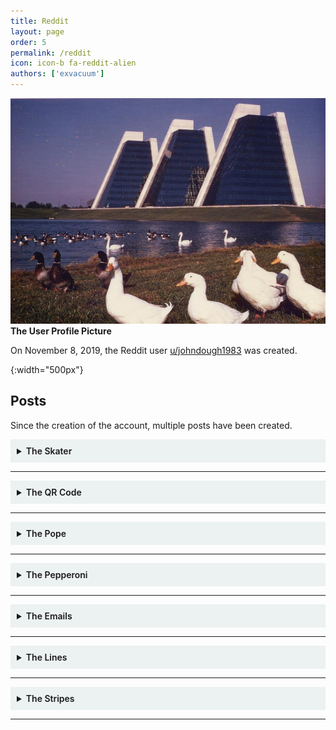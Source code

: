 ```yaml
---
title: Reddit
layout: page
order: 5
permalink: /reddit
icon: icon-b fa-reddit-alien
authors: ['exvacuum']
---
```


![Channel Profile Picture]
<br>
**The User Profile Picture**

On November 8, 2019, the Reddit user [u/johndough1983](https://www.reddit.com/user/johndough1983/) was created.

[Channel Profile Picture]: ../assets/img/profileIcon_886yhcqde7c41.jpg
{:width="500px"}

## Posts

Since the creation of the account, multiple posts have been created.

<details id="skater" style="background-color: #ecf1f1;padding: 10px">
<summary>
<b style="font-weight:600; ">The Skater</b>
</summary>
<br>

<img src="../assets/img/upqe0fv2rzz31.jpg" alt="postimage" style="width: 100%">
<br>
<strong>The Image Posted</strong>
<br>
<hr>
On November 21, 2019, the Reddit user <a href="https://www.reddit.com/user/johndough1983/">u/johndough1983</a> created <a href="https://www.reddit.com/r/codes/comments/dzfq29/this_dude_has_8_different_secrets_to_tell">this post</a>, titled: &quot;This dude has 8 different secrets to tell&quot;.
The post contained the above image.
<br>
<hr>
<h2 id="visible-secrets">Visible Secrets</h2>
The first few secrets can be found with the naked eye.
<br>
<h3>1. The QR Code</h3>
In the bottom-left corner of the image, the following QR code is clearly visible:
<br>
<img src="../assets/img/skaterqr.jpg" alt="qr" style="width: 250px">
<br>
This code leads to a <a href="https://lensdump.com/i/skrinair-2.iLdReq">LensDump Image</a>, essentially just a high-resolution version of the posted image, lacking the QR code:
<br>
<img src="../assets/img/iLdReq.png" alt="hres" style="width: 500px;">
<br>
<hr>
<h3>2. Faded Text</h3>
On the right-center of the image, the following text can be seen, very faintly:
<br>
<img src="../assets/img/vehwqq4.png" alt="faded" style="width: 250px">
<br>
<code>vehwqq4</code>
<br>
The corresponding TinyURL link leads to the following <a href="https://pxhere.com/sv/photo/668890">PxHere Photo</a>, however for some reason the page is in Swedish.
<br>
It appears to be the original source image:
<br>
<img src="../assets/img/skateroriginal.jpg" alt="original" style="width: 500px">
<br>
<hr>
At this point, it is helpful to re-align the image&#39;s translation:
<br>
<img src="../assets/img/skaterreassembled.png" alt="realigned" style="width: 500px;">
<br>
<hr>
<h3>3. Misaligned Text</h3>
Down the middle of the image, a column of misaligned letters can be found. Realigning them yields the following text:
<br>
<img src="../assets/img/skatercolumn.png" alt="column" style="width: 50px">
<br>
<code>QKFN3CJ</code>
<br>
The corresponding TinyURL link leads to timestamp 1:12 of <a href="https://www.youtube.com/watch?v=l3D6WLWYJoE&amp;t=72s">this video</a>, which happens to be <a href="../youtube/video-nine">video 9</a> from the <a href="../youtube">YouTube channel</a>.
<hr>
<h2 id="image-difference">Image Difference</h2>
At this point it is helpful to get the difference between the high-res image, and the source image:
<br>
<img src="../assets/img/skaterdiff.png" alt="diff" style="width: 500px;">
<br>
<hr>
<h3>4. White Text</h3>
Across the image, the following text is visible:
<br>
<img src="../assets/img/skaterwhiteletters.png" alt="whitetext" style="width: 500px;">
<br>
<code>rqyvatq</code>
<br>
The corresponding TinyURL link redirects to the <a href="https://twitter.com/thedudesoflord">Twitter Page</a> of <em>The Dudes of Lord</em>, a band of which <a href="../lore/characters/paul">Paul Sherfick</a> was a member.
<hr>
<h3>5. Morse Code</h3>
The barcode of the image translates to morse code:
<br>
<img src="../assets/img/skaterbarcode.png" alt="barcode" style="width: 250px;">
<br>
<code>rqyvatq</code>
<br>
This is the same as the previous secret, which is quite odd. We determined the order of the barcode stripes, as the letter r happens to be next the the first set of lines which form &quot;r&quot; in morse.
<hr>
<h3 id="6-leftover-text">6. Leftover Text</h3>
Once we discard the r under the trucks, and the LR on the upper trucks as a reading order indicator, we are left with the following info:
<br>
<img src="../assets/img/skaterleftovers.png" alt="leftover" style="width: 500px;">
<br>
<code>XQK89Q</code>
<br>
The corresponding TinyURL link redirects to <a href="https://myspace.com/">MySpace</a>. The significance of this is ultimately unknown, however given the running theme we can assume that the <a href="https://myspace.com/thedudesoflordband">Dudes of Lord MySpace page</a> is significant.
<hr>
<h2 id="7-levels">7. Levels</h2>
After modifying the levels of the difference between the original and modified images, the following text is visible:
<br>
<img src="../assets/img/skaterlevels.png" alt="levels" style="width: 500px;">
<br>
<code>tnukqd9</code>
<br>
The corresponding TinyURL link leads to the Dudes of Lord <a href="https://www.reverbnation.com/thedudesoflord">ReverbNation Page</a>.
<h2 id="8-hex-code">8. Hex Code</h2>
When opened in a hex editor, the following message is repeated 31 times at the end of the high-resolution image:
<br>
<p style="background-color: rgba(207,207,207,0.93);border-radius: 5px;padding: 10px;">
So you've made it this far out on the branches without falling. 
Impressive. 
Does it make sense yet, or do you need me to hold your hand a bit longer? 
Try this one - vt64rz3
</p>
The corresponding TinyURL link redirects to an <a href="https://www.indystar.com/story/news/crime/2017/06/09/how-ex-cop-david-bisard-slashed-his-16-year-sentence-serve-only-4/379026001/">Indy Star article</a>
regarding the early release of former IMPD officer <a href="../lore/characters/david">David Bisard</a>.
</details>

---

<details id="qr" style="background-color: #ecf1f1;padding: 10px">
<summary>
<b style="font-weight:600; ">The QR Code</b>
</summary>
<br>
<p><img src="../assets/img/qrjumbled.jpg" alt="original" style="width: 250px;"></p>
<strong>Figure A: The posted image</strong>
<br><br>
On November 27, 2019, the Reddit user <a href="https://www.reddit.com/user/johndough1983/">u/johndough1983</a> created <a href="https://www.reddit.com/r/codes/comments/e2l5o0/three_steps_to_solve_this/">this post</a>, titled: &quot;Three steps to solve this&quot;.
The image provided was a scrambled QR code, which when reassembled looked like the following:
<p><img src="../assets/img/qrreassembled.jpg" alt="solution" style="width: 250px;"></p>
<strong>Figure B: Restored QR Code</strong>
<br><br>
This code redirects to the following PDF:
<br>
<iframe src="../assets/failure-protocol-001-smol.pdf" width="100%" height="500px"></iframe>
</details>

---

<details id="pope" style="background-color: #ecf1f1;padding: 10px">
<summary>
<b style="font-weight:600; ">The Pope</b>
</summary>
<br>
<p><img src="../assets/img/popepostreddit.jpg" alt="postimage" style="width: 500px"></p>
<p><strong>The Image Posted</strong>
<br></p>
<hr>
<p>On November 30, 2019, the Reddit user <a href="https://www.reddit.com/user/johndough1983/">u/johndough1983</a> created <a href="https://www.reddit.com/r/codes/comments/e41d1r/this_pope_has_10_things_he_doesnt_want_you_to/">this post</a>, titled: &quot;This Pope has 10 things he doesn’t want you to find out&quot;.
The post contained the above image, a horizontally inverted, modified version of the following image of Pope John XXIII:
<br></p>
<p><img src="../assets/img/popeoriginal.jpg" alt="original" style="width: 500px"></p>
<p><strong>The original image</strong>
<br></p>
<hr>
<p>A higher-resolution image, missing some information, was also provided to the Discord by user John4-16 (<a href="../lore/characters/jon">Jon Doe</a>):
<br></p>
<p><img src="../assets/img/popepostflipped.jpg" alt="highres" style="width: 500px;"></p>
<p><br></p>
<hr>
<h2>Coupon Code</h2>
<p>Upon <a href="http://github.com/exvacuum">Silas</a>&#39; successful collection of 10 secrets, the OP responded with a comment including the following coupon code for &quot;free garlic sticks&quot;:</p>
<p style="background-color: rgba(207,207,207,0.93);border-radius: 5px;padding: 10px;">
<span class="hljs-symbol">the</span> <span class="hljs-keyword">pope’s </span>pizza
</p>
<h2 >Visible Secrets</h2>
<p>The first few secrets can be found with the naked eye. The first step. however, is to horizontally flip the image:
<br></p>
<p><img src="../assets/img/popepostredditflip.jpg" alt="flipped" style="width: 500px"></p>
<p><br></p>
<h3 >1. The QR Code</h3>
<p>In the top-right corner of the image, the following QR code is clearly visible:
<br></p>
<p><img src="../assets/img/popepostqr.jpg" alt="qr" style="width: 250px;"></p>
<p>This code leads to a <a href="http://www.dailyjournal.net/2019/11/09/roncalli_football_claims_sectional_championship/">Daily Journal article</a> about the success of the <a href="https://www.roncalli.org/">Roncalli High School</a> football team. Roncalli High School is a Catholic secondary school in Indianapolis.</p>
<hr>
<h3 >2. Edge Text</h3>
<p>The vertical edges of this image each contain half of a string of text, which when assembled form <code>umjpwk2</code>:
<br></p>
<p><img src="../assets/img/popepostedges.jpg" alt="edges" style="width: 250px;"></p>
<p>The corresponding TinyURL link leads to a <a href="https://www.thedailybeast.com/indiana-high-school-football-players-bullied-and-abused-roncalli-student-with-down-syndrome-his-mom-claims">Daily Beast article</a> regarding the abuse of a Roncalli High School football team manger with Down Syndrome by team members.</p>
<hr>
<h3 >3. Barcode</h3>
<p>The barcode that runs along the bottom of the image was revealed by the Discord user John4-16 (who was later revealed to be Jon Doe) to be a repeating sequence: <code>- .--. ...-- ..... ----- --.. -.</code>:
<br></p>
<p><img src="../assets/img/popepostbarcode.jpg" alt="barcode" style="width: 500px;"></p>
<p>This, when converted from morse code, creates the string <code>tp350zn</code>. The corresponding TinyURL link leads to a <a href="https://fox59.com/2019/10/25/suspended-priest-faces-3-felony-charges-in-sex-abuse-case-involving-minor/">Fox 59 article</a> regarding sexual abuse charges being faced by a chaplain at Roncalli High School.</p>
<hr>
<h3 >4. Numbering Under QR Code</h3>
<p>The following numbering under the QR code is only present in the Reddit image:</p>
<p><img src="../assets/img/popepostnums.jpg" alt="nums" style="width: 500px;"></p>
<p>The numbers read <code>19 01 25 12 05 12 14</code>, which when reverted from a A1Z26 substitution cipher reads: <code>SAYLELN</code>. The corresponding TinyURL link leads to an <a href="https://www.theindychannel.com/news/politics/proposal-to-block-state-funding-from-roncalli-over-counselor-controversy-fails">RTV6 article</a> regarding a proposal to block state funding to Roncalli High School due to religious discrimination against an LGBT faculty member.</p>
<hr>
<h3 id="5-wingdings">5. Wingdings</h3>
<p>In the Reddit image, very low-resolution wingdings appear on the Pope&#39;s head:</p>
<p><img src="../assets/img/popepostwingdings.jpg" alt="wingdings" style="width: 50px;"></p>
<p>Unfortunately, these do not appear in the high-resolution image. However, after careful analysis the text was found to read <code>v3jrqjp</code>. The corresponding TinyURL link leads to an <a href="https://www.indystar.com/story/news/2019/02/12/roncalli-high-school-chaplain-suspended-amid-sex-abuse-allegation/2853350002/">Indy Star article</a> regarding the previously mentioned allegations against the Roncalli High School chaplain.</p>
<h2>Image Difference</h2>
<p>At this point in time, in order to better search for secrets, it is helpful to get the difference between the high-res posted image and the original:</p>
<p><img src="../assets/img/popepostdiff.jpg" alt="diff" style="width: 500px;"></p>
<p>Now we are able to view almost all modifications made to the original image.</p>
<h3 >6. Bright Lettering</h3>
<p>The following bright lettering dots the image from left to right:</p>
<p><img src="../assets/img/popeposbrightletters.jpg" alt="brightletters" style="width: 500px;"></p>
<p style="background-color: rgba(207,207,207,0.93);border-radius: 5px;padding: 10px;">
yx4exmgt
</p>
<p>The corresponding TinyURL link leads to the following RTV6 broadcast segment regarding an apology from Roncalli High School&#39;s principal for his use of a racial slur during a speech on language that should not be tolerated:</p>
<p><iframe width="560" height="315" src="https://www.youtube.com/embed/JYT2kZXQKSE" frameborder="0" allow="accelerometer; autoplay; encrypted-media; gyroscope; picture-in-picture" allowfullscreen></iframe></p>
<hr>
<h3>7. Red Lettering</h3>
<p>The following red lettering runs down the side of the Pope&#39;s cloak:</p>
<p><img src="../assets/img/popeposredletters.jpg" alt="redletters" style="width: 250px;"></p>
<p style="background-color: rgba(207,207,207,0.93);border-radius: 5px;padding: 10px;">
sjzvv3k
</p>
<p>The corresponding TinyURL link leads to an <a href="https://www.indystar.com/story/news/crime/2019/10/29/indiana-suspended-priest-arrested-hamilton-county-sexual-abuse-case/2493933001/">Indy Star article</a> regarding, yet again, the previously mentioned allegations against the Roncalli High School chaplain.</p>
<hr>
<h3>8. Purple Text</h3>
<p>The following text is slightly visible where the Pope&#39;s cheek would be:</p>
<p><img src="../assets/img/popepospurpletext.jpg" alt="purpletext" style="width: 250px;"></p>
<p style="background-color: rgba(207,207,207,0.93);border-radius: 5px;padding: 10px;">
v48oa54
</p>
<p>The corresponding TinyURL link leads to a <a href="https://www.wthr.com/article/thousands-sign-petition-decrying-punishment-roncalli-students-who-protest">WTHR article</a> regarding the public outcry against Roncalli High School&#39;s punishment of students who protest for LGBTQ+ rights.</p>
<hr>
<h3>9. Red Text</h3>
<p>The following text is slightly visible on the edge of where the Pope&#39;s coat would be:</p>
<p><img src="../assets/img/popepostredtext.jpg" alt="redtext" style="width: 250px;"></p>
<p style="background-color: rgba(207,207,207,0.93);border-radius: 5px;padding: 10px;">
slehfk3
</p>
<p>The corresponding TinyURL link leads to an <a href="https://www.indystar.com/story/news/2019/06/20/brebeuf-roncalli-and-archdiocese-indianapolis-how-cases-compare/1512209001/">Indy Star article</a> comparing similar situations regarding LGBT staff members at Roncalli High School and Brebeuf Jesuit Preparatory School.</p>
<hr>
<h3>10. Red Morse</h3>
<p>On the inside of where the Pope&#39;s cloak would be, the following morse code appears:</p>
<p><img src="../assets/img/popepostredmorse.jpg" alt="redmorse" style="width: 250px;"></p>
<p>Unfortunately, due to the inconsistent spacing of the dits and dahs, a lot of trial and error was involved in forming the following transcript:</p>
<p style="background-color: rgba(207,207,207,0.93);border-radius: 5px;padding: 10px;">
..- . --... .. -- -.. -...
</p>
<p>When decoded from morse, this form the string: <code>UE7IMDB</code>. The corresponding TinyURL link leads to an <a href="https://www.colts.com/news/indiana-football-digest-top-games-2019-semi-finals">Indianapolis Colts article</a> containing information about the Indiana Football 2019 semifinals.</p>
<hr>
<h3>11. White Morse</h3>
<p>In the top-left quadrant of the image, a white morse sequence can be seen:</p>
<p><img src="../assets/img/popepostwhitemorse.jpg" alt="whitemorse" style="width: 250px;"></p>
<p>This sequence was thought to be a red herring once ten secrets had been uncovered. However, Discord user John4-16 (Jon Doe) was able to provide a transcript of the sequence:</p>
<p style="background-color: rgba(207,207,207,0.93);border-radius: 5px;padding: 10px;">
..<span class="hljs-selector-class">.-</span> ..<span class="hljs-selector-class">.--</span> <span class="hljs-selector-tag">-</span><span class="hljs-selector-class">.-</span> <span class="hljs-selector-class">.--</span>. <span class="hljs-selector-tag">--</span><span class="hljs-selector-class">.-</span> <span class="hljs-selector-class">.-</span>.. <span class="hljs-selector-tag">---</span>
</p>
<p>When decoded from morse, this form the string: <code>V3KPQLO</code>. The corresponding TinyURL link leads to a <a href="http://www.dailyjournal.net/2019/11/02/roncalli_football_dominates_crispus_attucks/">Daily Journal article</a> regarding a Roncalli High School football match that went incredibly well.</p>
<hr>
<h3>12. Divide Image</h3>
<p>The next secret was discovered by accident when applying a divide blending mode to the overlain images, and applying a levels filter:</p>
<p><img src="../assets/img/popepostdivide.jpg" alt="divide" style="width: 500px;"></p>
<p style="background-color: rgba(207,207,207,0.93);border-radius: 5px;padding: 10px;">
st<span class="hljs-number">6</span><span class="hljs-symbol">nsx4</span>
</p>
<p>The corresponding TinyURL leads to a <a href="https://www.uslaxmagazine.com/fuel/us-lacrosse/born-with-cerebral-palsy-he-found-his-identity-on-the-lacrosse-field">USLacrosse article</a> about a Roncalli High School student, born with cerebral palsy, who was able to become a member of the lacrosse team.</p>

</details>

---

<details id="pepperoni" style="background-color: #ecf1f1;padding: 10px">
<summary>
<b style="font-weight:600; ">The Pepperoni</b>
</summary>
<br>
<p><img src="../assets/img/Pepperoni_Slice.jpg" alt="original" style="width: 250px;"></p>
<strong>Figure A: The original JPEG</strong>
<p><img src="../assets/img/pepperoni.png" alt="altered" style="width: 250px;"></p>
<strong>Figure B: The &quot;identical&quot; PNG</strong>
<br><br>
On December 14, 2019, the Reddit user <a href="https://www.reddit.com/user/johndough1983/">u/johndough1983</a> created <a href="https://www.reddit.com/r/codes/comments/ea93ld/whats_behind_this_pepperoni/">this post</a>, titled: &quot;What’s behind this pepperoni?&quot;.
Attached in the transcript was the two images pictured above. Though these images look identical on the surface, messing around in an image manipulation program may quickly reveal a hidden steganographic message. Improper placement of the slightly smaller png creates a large amount of nonsense over the large pepperoni. However, if placed correctly, the image should now look something like this:
<br><br>
<p><img src="../assets/img/LNyNQM4.png" alt="solution" style="width: 250px;"></p>
<strong>Figure C: Difference Between the Two Images, with a Photoshop Levels Layer on Top. (Courtesy of Hooptooth)</strong>
<br><br>
The message appears to read: <code>KEY STROKE LOG</code>
<h2>Significance to Lore</h2>
<p>This hidden message was sent out by <a href="../lore/characters/jon">Jon Doe</a>, alerting the <a href="./lore/significantthings/doughsolvers">Dough Solvers</a>, and the <a href="../lore/significantthings/pizzapals.md">Pizza Pals</a> in particular, that his conversations were being monitored via the use of a key logger. This was confirmed on December 17, 2019, in a conversation with Doe:</p>
<p style="background-color: rgba(207,207,207,0.93);border-radius: 5px;padding: 10px;">
[12:33 AM] Jon Doe: 5h0W3d up @ 73h r1gh7 71M3. c4N7 74Lk<span class="hljs-number"> 700 </span>Much n0w bU7 73h L337 M4k32<span class="hljs-number"> 17 </span>N0n53N51c4L PH0r j0Hn.<span class="hljs-number"> 1 </span>M w0Rk1N' 0n 50m37H1N'<span class="hljs-number"> 4 </span>l177l3 l355 0bN0x10u2 Bu7<span class="hljs-number"> 1 </span>h4v3N7 b33n 4BL3<span class="hljs-number"> 70 </span>kw173 PH1Gur3<span class="hljs-number"> 17 </span>0U7 Y37. j00 g07 My P3Pp3R0N1 r1GH7?
<br>
[12:34 AM] ThatOnePerson2000:<span class="hljs-number"> 1 </span>d1d,<span class="hljs-number"> 17 </span>54id k3y5720k3 l09?
<br>
[12:37 AM] Jon Doe: 7h12 M4Ch1nE h42<span class="hljs-number"> 4 </span>kEY57ROke Lo9
</p>
</details>

---

<details id="emails" style="background-color: #ecf1f1;padding: 10px">
<summary>
<b style="font-weight:600; ">The Emails</b>
</summary>
<br>
<p><img src="../assets/img/fppo45lgjo741.jpg" alt="postimage" style="width: 100%"></p>
<p><strong>The Image Posted</strong></p>
<hr>
<p>On December 29, 2019, the Reddit user <a href="https://www.reddit.com/user/johndough1983/">u/johndough1983</a> created <a href="https://www.reddit.com/r/codes/comments/ehfitq/six_things_hidden_between_the_lines_of_this_basic/">this post</a>, titled: &quot;Six things hidden between the lines of this basic job application&quot;.
The post contained the above image.
</p>
<hr>
<h2>Revealing the Secrets</h2>
<p>Pretty much all the hidden text in this image can be revealed using the rectangular marquee tool and auto contrast:</p>
<p><img src="../assets/img/piza-place-appmod.png" alt="revealed" style="width: 100%"></p>
<h3 id="the-secrets">The Secrets</h3>
<p style="background-color: rgba(207,207,207,0.93);border-radius: 5px;padding: 10px;">
<span class="hljs-number">1.</span> $<span class="hljs-number">26</span>,<span class="hljs-number">600</span>,<span class="hljs-number">00</span> aggregate principal amount of city of nd variable rate mf housing revenue bonds

<span class="hljs-number">2.</span> cumberland

<span class="hljs-number">3.</span> kr8juov

<span class="hljs-number">4.</span> <span class="hljs-number">20</span><span class="hljs-number">-2563055</span>

<span class="hljs-number">5.</span> <span class="hljs-number">5001061</span>

<span class="hljs-number">6.</span> parcel
</p>
<p>The TiyURL link for secret 3 leads to a <a href="http://maps.indy.gov/AssessorPropertyCards/">property report card search tool</a>. If we search using the seven-digit secret 5 as the parcel code (secret 6), we get the following result:</p>
<p style="background-color: rgba(207,207,207,0.93);border-radius: 5px;padding: 10px;">
Parcel Number: 5001061
State Parcel Number: 49<span class="hljs-string">-11</span><span class="hljs-string">-36</span><span class="hljs-string">-104</span><span class="hljs-string">-040</span>.000<span class="hljs-string">-570</span>
Full Address: 4100 CONTINENTAL CT
Owner: FOUNDATION FOR AFFORDABLE RENTAL HOUSING INC
</p>
<p>4100 Continental Court is the street address of <a href="../lore/organizations/cpapartments">Capital Place Apartments</a> in Indianapolis. </p>
<p>Secret 4 is the employer identification number of Farh-Lamplighter Affordable Housing Inc., mentioned in the 
FOUNDATION FOR AFFORDABLE RENTAL HOUSING HOLDINGS INC document in <a href="../youtube/video-nineteen#subheading">video 19</a>, 
located on Cumberland Parkway in Atlanta, Georgia (Secret 2).</p>
<p>That leaves secret 1.</p>
<p style="background-color: rgba(207,207,207,0.93);border-radius: 5px;padding: 10px;">$<span class="hljs-number">26</span>,<span class="hljs-number">600</span>,<span class="hljs-number">00</span> aggregate principal amount <span class="hljs-keyword">of</span> city <span class="hljs-keyword">of</span> nd <span class="hljs-built_in">variable</span> rate mf housing revenue bonds
</p>
<p>&quot;nd&quot; is likely in reference to Indianapolis, or &quot;Indy&quot;. &quot;mf&quot; means multi-family. Therefore, the text could read:</p>
<p style="background-color: rgba(207,207,207,0.93);border-radius: 5px;padding: 10px;">$<span class="hljs-number">26</span>,<span class="hljs-number">600</span>,<span class="hljs-number">00</span> aggregate principal amount <span class="hljs-keyword">of</span> city <span class="hljs-keyword">of</span> <span class="hljs-type">Indianapolis</span> variable rate multi-<span class="hljs-keyword">family</span> housing revenue bonds
</p>
</details>

---

<details id="lines" style="background-color: #ecf1f1;padding: 10px">
<summary>
<b style="font-weight:600; ">The Lines</b>
</summary>
<br>

<p><img src="../assets/img/linespost.jpg" alt="original" style="width: 100%;"></p>
<strong>The image posted</strong>
<br>
On December 31, 2019, the Reddit user <a href="https://www.reddit.com/user/johndough1983/">u/johndough1983</a> created <a href="https://www.reddit.com/r/codes/comments/eiab51/fifteen_lines_fourteen_answers_and_zero_hour_calls/">this post</a>, titled: &quot;Fifteen lines, fourteen answers, and zero hour calls&quot;.
The post contained the above image.
<p>Meanwhile, on #the-computer channel of the <a href="https://discord.gg/Uv2V7Ps">Circle City Contamination Discord server</a>, the following &quot;clean&quot; version of the image was posted:
<br></p>
<p><img src="../assets/img/linesclean.jpg" alt="clean" style="width: 500px"></p>
<h2 id="transcript">Transcript</h2>
<p style="background-color: rgba(207,207,207,0.93);border-radius: 5px;padding: 10px;">
<span class="hljs-number">5</span>byh48w 
<br>
<span class="hljs-number">4</span>wxd5pv 
<br>
ekt7sft 
<br>
zjpr3f3 
<br>
s8w4m5b 
<br>
<span class="hljs-number">3</span>tbu5yv 
<br>
y3y46wv 
<br>
qhfor4t 
<br>
<span class="hljs-number">6</span>u28clv 
<br>
<span class="hljs-number">26</span>uk9bw 
<br>
qeu6rm2 
<br>
wsfg5sz 
<br>
pozqnll 
<br>
fjvds3y
<br><br>
<span class="hljs-number">66</span><span class="hljs-number">-632156</span><span class="hljs-number">-664134</span>
</p>

<p>No solution has be discovered so far. See <a href="https://discord.gg/wZ5DaPJ">#lines</a> in the Discord server for more information.</p>

</details>

---

<details id="stripes" style="background-color: #ecf1f1;padding: 10px">
<summary>
<b style="font-weight:600; ">The Stripes</b>
</summary>
<br>
<p><img src="../assets/img/stripespost.jpg" alt="original" style="width: 100%;"></p>
<p><strong>Figure A: The image posted</strong></p>
<p>On January 21, 2020, the Reddit user <a href="https://www.reddit.com/user/johndough1983/">u/johndough1983</a> created <a href="https://www.reddit.com/r/codes/comments/erzkcm/13_things_hidden_inside_13_stripes/">this post</a>, titled: &quot;13 Things Hidden Inside 13 Stripes&quot;. 
<a href="https://www.reddit.com/r/ARG/comments/es2cq0/google_adam_driver_rebukes_chastened_historian/">Another Post</a> was made that had the alternate title: &quot;Google Adam Driver Rebukes Chastened Historian With Hidden History&quot;.
The post contained the above image.</p>
<p>Meanwhile, on #the-computer channel of the <a href="https://discord.gg/Uv2V7Ps">Circle City Contamination Discord server</a>, the following alternate version of the image was posted:</p>
<p><img src="../assets/img/2019-12-17_14_10_28-Video_5_-_CPPARG_Knowledge_Base.png" alt="inverted" style="width: 500px;"></p>
<p>This image had a strange filename: &quot;2019-12-17_14_10_28-Video<em>5</em>-_CPPARG_Knowledge_Base&quot; which references the <a href="../youtube/video-five">video 5</a> page on this very site.</p>
<p>No solution has be discovered so far. See <a href="https://discord.gg/wZ5DaPJ">#lines</a> in the Discord server for more information.</p>

</details>

---